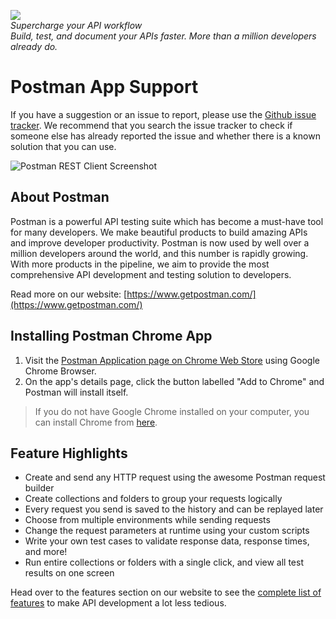 <img src="https://raw.githubusercontent.com/postmanlabs/postmanlabs.github.io/develop/global-artefacts/postman-logo%2Btext-320x132.png" /><br />
_Supercharge your API workflow<br/>Build, test, and document your APIs faster. More than a million developers already do._


# Postman App Support

If you have a suggestion or an issue to report, please use the [Github issue tracker](https://github.com/postmanlabs/postman-app-support/issues). We recommend that you search the issue tracker to check if someone else has already reported the issue and whether there is a known solution that you can use.

![Postman REST Client Screenshot](https://raw.githubusercontent.com/postmanlabs/postmanlabs.github.io/develop/global-artefacts/postman-app-screenshot-01.jpg)

## About Postman

Postman is a powerful API testing suite which has become a must-have tool for many developers. We make beautiful products to build amazing APIs and improve developer productivity. Postman is now used by well over a million developers around the world, and this number is rapidly growing. With more products in the pipeline, we aim to provide the most comprehensive API development and testing solution to developers.

Read more on our website: [https://www.getpostman.com/](https://www.getpostman.com/)

## Installing Postman Chrome App

1. Visit the [Postman Application page on Chrome Web Store](https://chrome.google.com/webstore/detail/postman/fhbjgbiflinjbdggehcddcbncdddomop) using Google Chrome Browser.
2. On the app's details page, click the button labelled "Add to Chrome" and Postman will install itself.

> If you do not have Google Chrome installed on your computer, you can install Chrome from [here](https://support.google.com/chrome/answer/95346).

## Feature Highlights

- Create and send any HTTP request using the awesome Postman request builder
- Create collections and folders to group your requests logically
- Every request you send is saved to the history and can be replayed later
- Choose from multiple environments while sending requests
- Change the request parameters at runtime using your custom scripts
- Write your own test cases to validate response data, response times, and more!
- Run entire collections or folders with a single click, and view all test results on one screen

Head over to the features section on our website to see the [complete list of features](https://www.getpostman.com/all_features) to make API development a lot less tedious.
